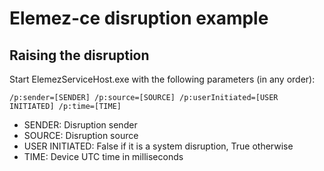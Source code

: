 # Elemez-ce disruption example
## Raising the disruption
Start ElemezServiceHost.exe with the following parameters (in any order):

`/p:sender=[SENDER] /p:source=[SOURCE] /p:userInitiated=[USER INITIATED] /p:time=[TIME]`

- SENDER: Disruption sender
- SOURCE: Disruption source
- USER INITIATED: False if it is a system disruption, True otherwise
- TIME: Device UTC time in milliseconds
